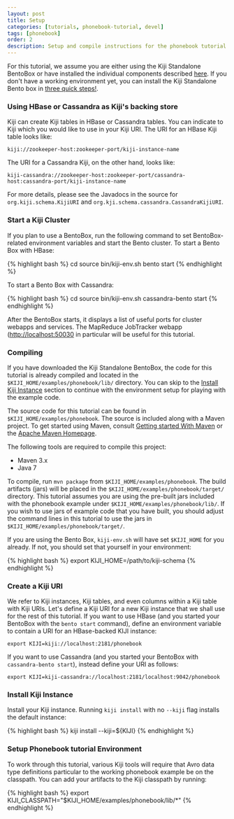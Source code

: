 ```yaml
---
layout: post
title: Setup
categories: [tutorials, phonebook-tutorial, devel]
tags: [phonebook]
order: 2
description: Setup and compile instructions for the phonebook tutorial.
---
```


For this tutorial, we assume you are either using the Kiji Standalone BentoBox or
have installed the individual components described [here](http://www.kiji.org/getstarted/).
If you don\'t have a working environment yet, you can install the Kiji
Standalone Bento box in [three quick steps!](http://www.kiji.org/#tryit).

### Using HBase or Cassandra as Kiji's backing store

Kiji can create Kiji tables in HBase or Cassandra tables.  You can indicate to Kiji which you would
like to use in your Kiji URI.  The URI for an HBase Kiji table looks like:

    kiji://zookeeper-host:zookeeper-port/kiji-instance-name

The URI for a Cassandra Kiji, on the other hand, looks like:

    kiji-cassandra://zookeeper-host:zookeeper-port/cassandra-host:cassandra-port/kiji-instance-name

For more details, please see the Javadocs in the source for `org.kiji.schema.KijiURI` and
`org.kji.schema.cassandra.CassandraKijiURI`.


### Start a Kiji Cluster

If you plan to use a BentoBox, run the following command to set BentoBox-related environment
variables and start the Bento cluster.  To start a Bento Box with HBase:

<div class="userinput">
{% highlight bash %}
cd <path/to/bento>
source bin/kiji-env.sh
bento start
{% endhighlight %}
</div>

To start a Bento Box with Cassandra:

<div class="userinput">
{% highlight bash %}
cd <path/to/bento>
source bin/kiji-env.sh
cassandra-bento start
{% endhighlight %}
</div>

After the BentoBox starts, it displays a list of useful ports for cluster webapps and services.  The
MapReduce JobTracker webapp ([http://localhost:50030](http://localhost:50030) in particular will be
useful for this tutorial.

### Compiling

If you have downloaded the Kiji Standalone BentoBox, the code for this tutorial
is already compiled and located in the `$KIJI_HOME/examples/phonebook/lib/` directory.
You can skip to the [Install Kiji Instance](#ref.install_kiji_instance) section to
continue with the environment setup for playing with the example code.

The source code for this tutorial can be found in `$KIJI_HOME/examples/phonebook`.
The source is included along with a Maven project. To get started using Maven,
consult [Getting started With Maven]({{site.kiji_url}}/get-started-with-maven) or
the [Apache Maven Homepage](http://maven.apache.org/).

The following tools are required to compile this project:

* Maven 3.x
* Java 7

To compile, run `mvn package` from `$KIJI_HOME/examples/phonebook`. The build
artifacts (jars) will be placed in the `$KIJI_HOME/examples/phonebook/target/`
directory. This tutorial assumes you are using the pre-built jars included with
the phonebook example under `$KIJI_HOME/examples/phonebook/lib/`. If you wish to
use jars of example code that you have built, you should adjust the command
lines in this tutorial to use the jars in `$KIJI_HOME/examples/phonebook/target/`.

If you are using the Bento Box, `kiji-env.sh` will have set `$KIJI_HOME` for you
already. If not, you should set that yourself in your environment:

<div class="userinput">
{% highlight bash %}
export KIJI_HOME=/path/to/kiji-schema
{% endhighlight %}
</div>


### Create a Kiji URI

We refer to Kiji instances, Kiji tables, and even columns within a Kiji table with Kiji URIs.  Let's
define a Kiji URI for a new Kiji instance that we shall use for the rest of this tutorial.  If you
want to use HBase (and you started your BentoBox with the `bento start` command), define an
environment variable to contain a URI for an HBase-backed KIJI instance:

    export KIJI=kiji://localhost:2181/phonebook

If you want to use Cassandra (and you started your BentoBox with `cassandra-bento start`), instead
define your URI as follows:

    export KIJI=kiji-cassandra://localhost:2181/localhost:9042/phonebook

### Install Kiji Instance
<a name="ref.install_kiji_instance" id="ref.install_kiji_instance"> </a>

Install your Kiji instance. Running `kiji install` with no `--kiji` flag installs the default instance:

<div class="userinput">
{% highlight bash %}
kiji install --kiji=${KIJI}
{% endhighlight %}
</div>

### Setup Phonebook tutorial Environment

To work through this tutorial, various Kiji tools will require that Avro data
type definitions particular to the working phonebook example be on the
classpath. You can add your artifacts to the Kiji classpath by running:

<div class="userinput">
{% highlight bash %}
export KIJI_CLASSPATH="$KIJI_HOME/examples/phonebook/lib/*"
{% endhighlight %}
</div>

